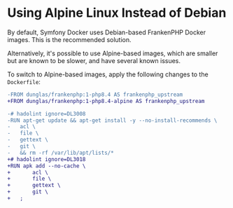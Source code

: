 # Using Alpine Linux Instead of Debian

By default, Symfony Docker uses Debian-based FrankenPHP Docker images.
This is the recommended solution.

Alternatively, it's possible to use Alpine-based images, which are smaller but
are known to be slower, and have several known issues.

To switch to Alpine-based images, apply the following changes to the `Dockerfile`:

```patch
-FROM dunglas/frankenphp:1-php8.4 AS frankenphp_upstream
+FROM dunglas/frankenphp:1-php8.4-alpine AS frankenphp_upstream

-# hadolint ignore=DL3008
-RUN apt-get update && apt-get install -y --no-install-recommends \
-	acl \
-	file \
-	gettext \
-	git \
-	&& rm -rf /var/lib/apt/lists/*
+# hadolint ignore=DL3018
+RUN apk add --no-cache \
+		acl \
+		file \
+		gettext \
+		git \
+	;
```
